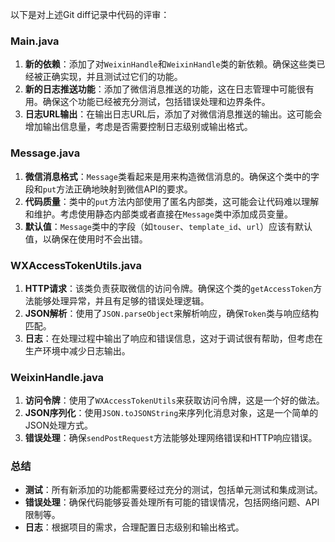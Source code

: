以下是对上述Git diff记录中代码的评审：

### Main.java
1. **新的依赖**：添加了对`WeixinHandle`和`WeixinHandle`类的新依赖。确保这些类已经被正确实现，并且测试过它们的功能。
2. **新的日志推送功能**：添加了微信消息推送的功能，这在日志管理中可能很有用。确保这个功能已经被充分测试，包括错误处理和边界条件。
3. **日志URL输出**：在输出日志URL后，添加了对微信消息推送的输出。这可能会增加输出信息量，考虑是否需要控制日志级别或输出格式。

### Message.java
1. **微信消息格式**：`Message`类看起来是用来构造微信消息的。确保这个类中的字段和`put`方法正确地映射到微信API的要求。
2. **代码质量**：类中的`put`方法内部使用了匿名内部类，这可能会让代码难以理解和维护。考虑使用静态内部类或者直接在`Message`类中添加成员变量。
3. **默认值**：`Message`类中的字段（如`touser`、`template_id`、`url`）应该有默认值，以确保在使用时不会出错。

### WXAccessTokenUtils.java
1. **HTTP请求**：该类负责获取微信的访问令牌。确保这个类的`getAccessToken`方法能够处理异常，并且有足够的错误处理逻辑。
2. **JSON解析**：使用了`JSON.parseObject`来解析响应，确保`Token`类与响应结构匹配。
3. **日志**：在处理过程中输出了响应和错误信息，这对于调试很有帮助，但考虑在生产环境中减少日志输出。

### WeixinHandle.java
1. **访问令牌**：使用了`WXAccessTokenUtils`来获取访问令牌，这是一个好的做法。
2. **JSON序列化**：使用`JSON.toJSONString`来序列化消息对象，这是一个简单的JSON处理方式。
3. **错误处理**：确保`sendPostRequest`方法能够处理网络错误和HTTP响应错误。

### 总结
- **测试**：所有新添加的功能都需要经过充分的测试，包括单元测试和集成测试。
- **错误处理**：确保代码能够妥善处理所有可能的错误情况，包括网络问题、API限制等。
- **日志**：根据项目的需求，合理配置日志级别和输出格式。